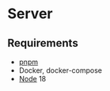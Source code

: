 # Server

## Requirements

- [pnpm](https://pnpm.io/)
- Docker, docker-compose
- [Node](https://nodejs.org/) 18
